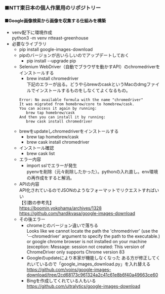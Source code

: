 ###  ■NTT東日本の個人作業用のリポジトリー
####  ■Google画像検索から画像を収集する仕組みを構築
 - venv配下に環境作成  
   python3 -m venv ntteast-greenhouse
 - 必要なライブラリ
   - pip install google-images-download
   - pipのバージョンが古いらしいのでアップデートしておく  
      - pip install --upgrade pip
   - Selenium WebDriver（自動でブラウザを動かすAPI）のchromedriverをインストールする
      - brew install chromedriver  
     下記のエラーが出る。どうやらbrewのcaskというMacのdmgファイルでインストールするものをしなくてよくなるもの。
     ```
     Error: No available formula with the name "chromedriver" 
     It was migrated from homebrew/core to homebrew/cask.
     You can access it again by running:
        brew tap homebrew/cask
     And then you can install it by running:
        brew cask install chromedriver
     ```
   - brewをupdateしchromedriverをインストールする
      - brew tap homebrew/cask  
      - brew cask install chromedriver  
   - インストール確認
      - brew cask list
   - エラー内容
     - import sslでエラーが発生  
     pyenvを削除（元々削除したかった）。pythonの入れ直し。env環境の再作成をすると解消。
   - APIの内容  
     API化されているのでJSONのようなフォーマットでリクエストすればいい  
     【引数の参考先】  
     https://boomin.yokohama/archives/1328  
     https://github.com/hardikvasa/google-images-download
   - その後エラー
     - chromeとのバージョン違いで落ちる  
     Looks like we cannot locate the path the 'chromedriver' (use the '--chromedriver' argument to specify the path to the executable.) or google chrome browser is not installed on your machine (exception: Message: session not created: This version of ChromeDriver only supports Chrome version 83
     - Googleのupdateにより本家が機能しなくなった
     ある方が修正してくれいているので「google_images_download.py」を入れ替える
     https://github.com/voins/google-images-download/tree/2cd68173c961324a2c41c61e8b6f40a49663ce60
     - Bingを作成してくれている人もいる
     https://github.com/ultralytics/google-images-download
